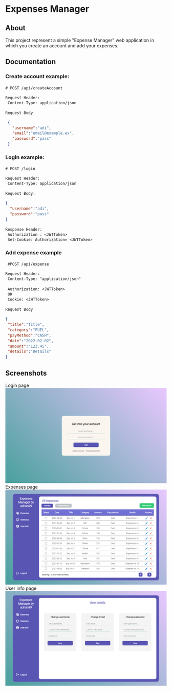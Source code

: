 # Expenses Manager

## About
This project represent a simple "Expense Manager" web application in
which you create an account and add your expenses.

## Documentation

### Create account example:
`# POST /api/createAccount`
```
Request Header:
 Content-Type: application/json
```
`Request Body`
```json
 {
   "username":"adi",   
   "email":"email@example.ex",
   "password":"pass"
 }
```

### Login example:  

`# POST /login`
```
Request Header:
 Content-Type: application/json
```
`Request Body:`
```json
{
  "username":"adi",   
  "password":"pass"
}
```
```
Response Header:
 Authorization : <JWTToken>
 Set-Cookie: Authorization= <JWTToken>
```

### Add expense example
` #POST /api/expense`  

```
Request Header:
 Content-Type: "application/json"
 
 Authorization: <JWTToken>
 OR
 Cookie: <JWTToken>
```
`Request Body`
```json
{
 "title":"Title",
 "category":"FUEL",
 "payMethod":"CASH",
 "date":"2022-02-02",
 "amount":"123.45",
 "details":"Details"
}
```
## Screenshots  

Login page  
<img src="./screenshots/ss1.png" width="600">
Expenses page
<img src="./screenshots/ss4.png" width="600">
User info page
<img src="./screenshots/ss5.png" width="600">